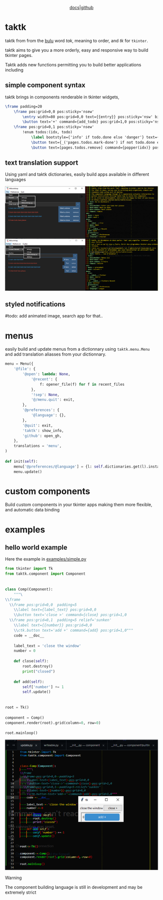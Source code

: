 
<p style="text-align: center;">
  <a href="https://taktk.readthedocs.io">docs</a>|<a href="https://github.com/ken-morel/taktk">github</a>
</p>

# taktk

taktk from from the [bulu](https://wikipedia.com/wiki/bulu) word
_tak_, meaning to order, and _tk_ for `tkinter`.

taktk aims to give you a more orderly, easy and responsive way to build tkinter
pages.

Taktk adds new functions permitting you to build better applications including

## simple component syntax

taktk brings in components renderable in tkinter widgets,

```latex
\frame padding=20
    \frame pos:grid=0,0 pos:sticky='nsew'
        \entry width=80 pos:grid=0,0 text={{entry}} pos:sticky='nsw' bind:Key-Return={add_todo}
        \button text='+' command={add_todo} pos:grid=1,0 pos:sticky='nse'
    \frame pos:grid=0,1 pos:sticky='nsew'
        !enum todos:(idx, todo)
            \label bootstyle={'info' if todo.done else 'danger'} text={str(idx + 1) + ') ' + todo.desc} pos:grid={(0, idx)} pos:xweight=10 pos:sticky='nswe' bind:1={toggler(idx)} bind:3={popup_menu(idx)}
            \button text={_('pages.todos.mark-done') if not todo.done else _('pages.todos.mark-undone')} command={toggler(idx)} pos:grid={(1, idx)} pos:sticky='nse'
            \button text=[pages.todos.remove] command={popper(idx)} pos:grid={(2, idx)} pos:sticky='nse'
```

## text translation support

Using yaml and taktk dictionaries, easily build apps available in different languages

![](images/montage.png)


## styled notifications

#todo: add animated image, search app for that..

# menus

easily build and update menus from a dictionnary using `taktk.menu.Menu`
and add translation aliasses from your dictionnary.

```python
menu = Menu({
    '@file': {
        '@open': lambda: None,
            '@recent': {
                f: opener_file(f) for f in recent_files
            },
            '!sep': None,
            '@/menu.quit': exit,
        },
        '@preferences': {
            '@language': {},
        },
        '@quit': exit,
        'taktk': show_info,
        'github': open_gh,
    },
    translations = 'menu',
)

def init(self):
    menu['@preferences/@language'] = {l: self.dictionaries.get(l).install for l in self.dictionaries.languages}
    menu.update()
```

# custom components

Build custom components in your tkinter apps making them more flexible,
and automatic data binding


# examples
## hello world example

Here the example in [examples/simple.py](examples/simple.py)

```python
from tkinter import Tk
from taktk.component import Component


class Comp(Component):
    """\
\\frame
  \\frame pos:grid=0,0  padding=5
    \\label text={label_text} pos:grid=0,0
    \\button text='close >' command={close} pos:grid=1,0
  \\frame pos:grid=0,1  padding=5 relief='sunken'
    \\label text={{number}} pos:grid=0,0
    \\ctk.button text='add +' command={add} pos:grid=1,0"""
    code = __doc__

    label_text = 'close the window'
    number = 0

    def close(self):
        root.destroy()
        print("closed")

    def add(self):
        self['number'] += 1
        self.update()


root = Tk()

component = Comp()
component.render(root).grid(column=0, row=0)

root.mainloop()
```

![demo](images/example-simple.png)

> [!WARNING]
> The component building language is still in development and may be extremely
> strict


